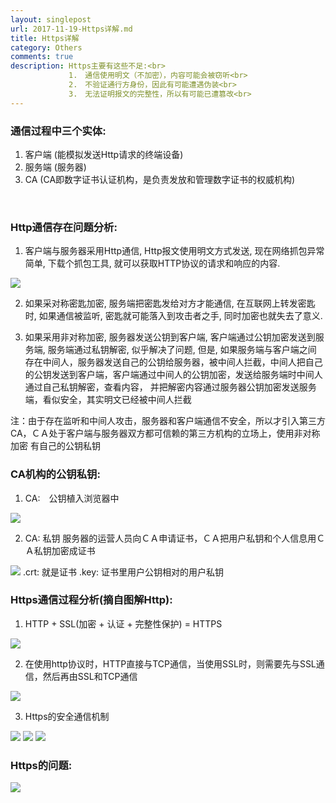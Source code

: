 ```yaml
---
layout: singlepost
url: 2017-11-19-Https详解.md
title: Https详解
category: Others
comments: true
description: Https主要有这些不足:<br>
             1.　通信使用明文（不加密），内容可能会被窃听<br> 
             2.　不验证通行方身份，因此有可能遭遇伪装<br>
             3.　无法证明报文的完整性，所以有可能已遭篡改<br>
---
```


### 通信过程中三个实体:
1. 客户端 (能模拟发送Http请求的终端设备)
2. 服务端 (服务器)
3. CA (CA即数字证书认证机构，是负责发放和管理数字证书的权威机构)
<br>

### Http通信存在问题分析:
1. 客户端与服务器采用Http通信, Http报文使用明文方式发送, 现在网络抓包异常简单, 下载个抓包工具, 就可以获取HTTP协议的请求和响应的内容.
<img src="/uploads/抓包结果.jpg" class="img-responsive img-rounded" />

2. 如果采对称密匙加密, 服务端把密匙发给对方才能通信, 在互联网上转发密匙时, 如果通信被监听, 密匙就可能落入到攻击者之手, 同时加密也就失去了意义.

3. 如果采用非对称加密, 服务器发送公钥到客户端, 客户端通过公钥加密发送到服务端, 服务端通过私钥解密, 似乎解决了问题, 但是, 如果服务端与客户端之间
存在中间人，服务器发送自己的公钥给服务器，被中间人拦截，中间人把自己的公钥发送到客户端，客户端通过中间人的公钥加密，发送给服务端时中间人通过自己私钥解密，查看内容，
并把解密内容通过服务器公钥加密发送服务端，看似安全，其实明文已经被中间人拦截

注：由于存在监听和中间人攻击，服务器和客户端通信不安全，所以才引入第三方CA，ＣＡ处于客户端与服务器双方都可信赖的第三方机构的立场上，使用非对称加密
有自己的公钥私钥
<br>

### CA机构的公钥私钥:
1. CA:　公钥植入浏览器中
<img src="/uploads/Https证书.png" class="img-responsive img-rounded" />

2. CA: 私钥 
服务器的运营人员向ＣＡ申请证书，ＣＡ把用户私钥和个人信息用ＣＡ私钥加密成证书
<img src="/uploads/CA证书.png" class="img-responsive img-rounded" />
.crt: 就是证书  .key: 证书里用户公钥相对的用户私钥
<br>
      
### Https通信过程分析(摘自图解Http):
1. HTTP + SSL(加密 + 认证 + 完整性保护) = HTTPS
<img src="/uploads/图解Https之SSL.png" class="img-responsive img-rounded" />

2. 在使用http协议时，HTTP直接与TCP通信，当使用SSL时，则需要先与SSL通信，然后再由SSL和TCP通信
<img src="/uploads/图解Https之使用Https通信.png" class="img-responsive img-rounded" />

3. Https的安全通信机制
<img src="/uploads/HTTPS的安全通道机制.png" class="img-responsive img-rounded" />
<img src="/uploads/Https通信1.png" class="img-responsive img-rounded" />
<img src="/uploads/Https通信2.png" class="img-responsive img-rounded" />
<br>

### Https的问题:
<img src="/uploads/Https问题.png" class="img-responsive img-rounded" />






      
      
      
      
      
